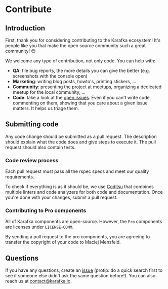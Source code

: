 # Contribute

## Introduction

First, thank you for considering contributing to the Karafka ecosystem! It's people like you that make the open source community such a great community! 😊

We welcome any type of contribution, not only code. You can help with:
- **QA**: file bug reports, the more details you can give the better (e.g. screenshots with the console open)
- **Marketing**: writing blog posts, howto's, printing stickers, ...
- **Community**: presenting the project at meetups, organizing a dedicated meetup for the local community, ...
- **Code**: take a look at the [open issues](issues). Even if you can't write code, commenting on them, showing that you care about a given issue matters. It helps us triage them.

## Submitting code

Any code change should be submitted as a pull request. The description should explain what the code does and give steps to execute it. The pull request should also contain tests.

### Code review process

Each pull request must pass all the rspec specs and meet our quality requirements.

To check if everything is as it should be, we use [Coditsu](https://coditsu.io) that combines multiple linters and code analyzers for both code and documentation. Once you're done with your changes, submit a pull request.

### Contributing to Pro components

All of Karafka components are open-source. However, the `Pro` components are licenses under `LICENSE-COMM`.

By sending a pull request to the pro components, you are agreeing to transfer the copyright of your code to Maciej Mensfeld.

## Questions

If you have any questions, create an [issue](issue) (protip: do a quick search first to see if someone else didn't ask the same question before!).
You can also reach us at contact@karafka.io.
